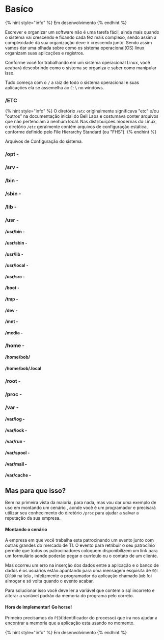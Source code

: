 # Basíco

{% hint style="info" %}
Em desenvolvimento
{% endhint %}

  Escrever e organizar um software não é uma tarefa fácil,  ainda mais quando o sistema vai crescendo e ficando cada fez mais complexo, sendo assim a complexidade da sua organização deve ir crescendo junto. Sendo assim vamos dar uma olhada sobre como os sistema operacional\(OS\) linux organizam suas aplicações e registros.

  Conforme você for trabalhando em um sistema operacional Linux, você acabará descobrindo como o sistema se organiza e saber como manipular isso.

  Tudo começa com o `/`  a raiz de todo o sistema operacional e suas aplicações ela se assemelha ao `C:\` no windows.

### /ETC

{% hint style="info" %}
O diretório `/etc` originalmente significava "etc" e/ou "outros" na documentação inicial do Bell Labs e costumava conter arquivos que não pertenciam a nenhum local. Nas distribuições modernas do Linux, o diretório `/etc` geralmente contém arquivos de configuração estática, conforme definido pelo File Hierarchy Standard \(ou "FHS"\).
{% endhint %}

  Arquivos de Configuração do sistema.

### /opt - 

### /srv - 

### /bin - 

### /sbin - 

### /lib - 

### /usr - 

#### /usr/bin - 

#### /usr/sbin - 

#### /usr/lib - 

#### /usr/local - 

#### /usr/src -

#### /boot - 

#### /tmp - 

#### /dev - 

#### /mnt - 

#### /media - 

### /home - 

#### /home/bob/

#### /home/bob/.local

### /root - 

### /proc - 

### /var - 

#### /var/log - 

#### /var/lock - 

#### /var/run -

#### /var/spool - 

#### /var/mail - 

#### /var/cache -

## Mas para que isso?

  Bem na primeira vista da maioria, para nada, mas vou dar uma exemplo de uso em montando um cenário , aonde você é um programador e precisará utilizar seu conhecimento do diretório `/proc` para ajudar a salvar a reputação da sua empresa.

#### Montando o cenário

  A empresa em que você trabalha esta patrocinando um evento junto com outras grandes do mercado de TI. O evento para retribuir o seu patrocínio permite que todos os patrocinadores coloquem disponibilizem um link para um formulário aonde poderão pegar o currículo ou o contato de um cliente.

  Mas ocorreu um erro na inserção dos dados entre a aplicação e o banco de dados é os usuários estão apontando para uma mensagem esquisita de `SQL ERROR` na tela , infelizmente o programador  da aplicação chamado `Bob` foi almoçar e só volta quando o evento acabar. 

  Para solucionar isso você deve ler a variável que contem o sql incorreto e alterar a variável padrão da memoria do programa pelo correto.

#### Hora de implementar! Go horse!

  Primeiro precisamos do `PID`\(Identificador do processo\) que ira nos ajudar a encontrar a memoria que a  aplicação esta usando no momento.

{% hint style="info" %}
Em desenvolvimento
{% endhint %}

